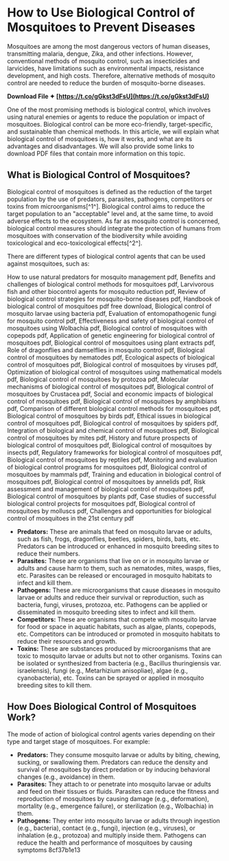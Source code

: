 
 
# How to Use Biological Control of Mosquitoes to Prevent Diseases
 
Mosquitoes are among the most dangerous vectors of human diseases, transmitting malaria, dengue, Zika, and other infections. However, conventional methods of mosquito control, such as insecticides and larvicides, have limitations such as environmental impacts, resistance development, and high costs. Therefore, alternative methods of mosquito control are needed to reduce the burden of mosquito-borne diseases.
 
**Download File ✦ [https://t.co/gGkst3dFsU](https://t.co/gGkst3dFsU)**


 
One of the most promising methods is biological control, which involves using natural enemies or agents to reduce the population or impact of mosquitoes. Biological control can be more eco-friendly, target-specific, and sustainable than chemical methods. In this article, we will explain what biological control of mosquitoes is, how it works, and what are its advantages and disadvantages. We will also provide some links to download PDF files that contain more information on this topic.
  
## What is Biological Control of Mosquitoes?
 
Biological control of mosquitoes is defined as the reduction of the target population by the use of predators, parasites, pathogens, competitors or toxins from microorganisms[^1^]. Biological control aims to reduce the target population to an "acceptable" level and, at the same time, to avoid adverse effects to the ecosystem. As far as mosquito control is concerned, biological control measures should integrate the protection of humans from mosquitoes with conservation of the biodiversity while avoiding toxicological and eco-toxicological effects[^2^].
 
There are different types of biological control agents that can be used against mosquitoes, such as:
 
How to use natural predators for mosquito management pdf,  Benefits and challenges of biological control methods for mosquitoes pdf,  Larvivorous fish and other biocontrol agents for mosquito reduction pdf,  Review of biological control strategies for mosquito-borne diseases pdf,  Handbook of biological control of mosquitoes pdf free download,  Biological control of mosquito larvae using bacteria pdf,  Evaluation of entomopathogenic fungi for mosquito control pdf,  Effectiveness and safety of biological control of mosquitoes using Wolbachia pdf,  Biological control of mosquitoes with copepods pdf,  Application of genetic engineering for biological control of mosquitoes pdf,  Biological control of mosquitoes using plant extracts pdf,  Role of dragonflies and damselflies in mosquito control pdf,  Biological control of mosquitoes by nematodes pdf,  Ecological aspects of biological control of mosquitoes pdf,  Biological control of mosquitoes by viruses pdf,  Optimization of biological control of mosquitoes using mathematical models pdf,  Biological control of mosquitoes by protozoa pdf,  Molecular mechanisms of biological control of mosquitoes pdf,  Biological control of mosquitoes by Crustacea pdf,  Social and economic impacts of biological control of mosquitoes pdf,  Biological control of mosquitoes by amphibians pdf,  Comparison of different biological control methods for mosquitoes pdf,  Biological control of mosquitoes by birds pdf,  Ethical issues in biological control of mosquitoes pdf,  Biological control of mosquitoes by spiders pdf,  Integration of biological and chemical control of mosquitoes pdf,  Biological control of mosquitoes by mites pdf,  History and future prospects of biological control of mosquitoes pdf,  Biological control of mosquitoes by insects pdf,  Regulatory frameworks for biological control of mosquitoes pdf,  Biological control of mosquitoes by reptiles pdf,  Monitoring and evaluation of biological control programs for mosquitoes pdf,  Biological control of mosquitoes by mammals pdf,  Training and education in biological control of mosquitoes pdf,  Biological control of mosquitoes by annelids pdf,  Risk assessment and management of biological control of mosquitoes pdf,  Biological control of mosquitoes by plants pdf,  Case studies of successful biological control projects for mosquitoes pdf,  Biological control of mosquitoes by molluscs pdf,  Challenges and opportunities for biological control of mosquitoes in the 21st century pdf
 
- **Predators:** These are animals that feed on mosquito larvae or adults, such as fish, frogs, dragonflies, beetles, spiders, birds, bats, etc. Predators can be introduced or enhanced in mosquito breeding sites to reduce their numbers.
- **Parasites:** These are organisms that live on or in mosquito larvae or adults and cause harm to them, such as nematodes, mites, wasps, flies, etc. Parasites can be released or encouraged in mosquito habitats to infect and kill them.
- **Pathogens:** These are microorganisms that cause diseases in mosquito larvae or adults and reduce their survival or reproduction, such as bacteria, fungi, viruses, protozoa, etc. Pathogens can be applied or disseminated in mosquito breeding sites to infect and kill them.
- **Competitors:** These are organisms that compete with mosquito larvae for food or space in aquatic habitats, such as algae, plants, copepods, etc. Competitors can be introduced or promoted in mosquito habitats to reduce their resources and growth.
- **Toxins:** These are substances produced by microorganisms that are toxic to mosquito larvae or adults but not to other organisms. Toxins can be isolated or synthesized from bacteria (e.g., Bacillus thuringiensis var. israelensis), fungi (e.g., Metarhizium anisopliae), algae (e.g., cyanobacteria), etc. Toxins can be sprayed or applied in mosquito breeding sites to kill them.

## How Does Biological Control of Mosquitoes Work?
 
The mode of action of biological control agents varies depending on their type and target stage of mosquitoes. For example:

- **Predators:** They consume mosquito larvae or adults by biting, chewing, sucking, or swallowing them. Predators can reduce the density and survival of mosquitoes by direct predation or by inducing behavioral changes (e.g., avoidance) in them.
- **Parasites:** They attach to or penetrate into mosquito larvae or adults and feed on their tissues or fluids. Parasites can reduce the fitness and reproduction of mosquitoes by causing damage (e.g., deformation), mortality (e.g., emergence failure), or sterilization (e.g., Wolbachia) in them.
- **Pathogens:** They enter into mosquito larvae or adults through ingestion (e.g., bacteria), contact (e.g., fungi), injection (e.g., viruses), or inhalation (e.g., protozoa) and multiply inside them. Pathogens can reduce the health and performance of mosquitoes by causing symptoms 8cf37b1e13


